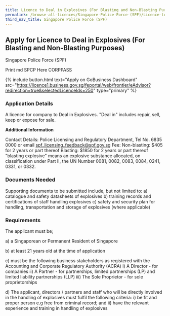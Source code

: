 ```yaml
---
title: Licence to Deal in Explosives (For Blasting and Non-Blasting Purposes)
permalink: /browse-all-licences/Singapore-Police-Force-(SPF)/Licence-to-Deal-in-Explosives-(For-Blasting-and-Non-Blasting-Purposes)
third_nav_title: Singapore Police Force (SPF)
---
```


## Apply for Licence to Deal in Explosives (For Blasting and Non-Blasting Purposes)

Singapore Police Force (SPF)

Print md SPCP Here CORPPASS

{% include button.html text="Apply on GoBusiness Dashboard" src="https://licence1.business.gov.sg/feportal/web/frontier/eAdvisor?redirection=true&selectedLicenceIds=250" type="primary" %}

### Application Details

<p>A licence for company to Deal in Explosives. "Deal in" includes repair, sell, keep or expose for sale.</p>

**Additional Information**

Contact Details: Police Licensing and Regulatory Department, Tel No. 6835 0000 or email spf_licensing_feedback@spf.gov.sg
Fee: 
Non-blasting: $405 for 2 years or part thereof
Blasting: $1850 for 2 years or part thereof "blasting explosive" means an explosive substance allocated, on classification under Part II, the UN Number 0081, 0082, 0083, 0084, 0241, 0331, or 0332.

### Documents Needed

Supporting documents to be submitted include, but not limited to:
a) catalogue and safety datasheets of explosives
b) training records and certifications of staff handling explosives
c) safety and security plan for handling, transportation and storage of explosives (where applicable)

### Requirements

The applicant must be;

a) a Singaporean or Permanent Resident of Singapore

b) at least 21 years old at the time of application

c) must be the following business stakeholders as registered with the Accounting and Corporate Regulatory Authority (ACRA)
i) A Director - for companies
ii) A Partner - for partnerships, limited partnerships (LP) and limited liability partnerships (LLP)
iii) The Sole Proprietor - for sole proprietorships

d) The applicant, directors / partners and staff who will be directly involved in the handling of explosives must fulfil the following criteria:
i) be fit and proper person e.g free from criminal record; and
ii) have the relevant experience and training in handling of explosives

